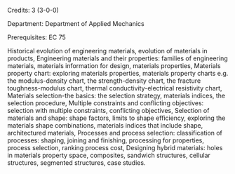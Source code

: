 Credits: 3 (3-0-0)

Department: Department of Applied Mechanics

Prerequisites: EC 75

Historical evolution of engineering materials, evolution of materials in products, Engineering materials and their properties: families of engineering materials, materials information for design, materials properties, Materials property chart: exploring materials properties, materials property charts e.g. the modulus-density chart, the strength-density chart, the fracture toughness-modulus chart, thermal conductivity-electrical resistivity chart, Materials selection-the basics: the selection strategy, materials indices, the selection procedure, Multiple constraints and conflicting objectives: selection with multiple constraints, conflicting objectives, Selection of materials and shape: shape factors, limits to shape efficiency, exploring the materials shape combinations, materials indices that include shape, architectured materials, Processes and process selection: classification of processes: shaping, joining and finishing, processing for properties, process selection, ranking process cost, Designing hybrid materials: holes in materials property space, composites, sandwich structures, cellular structures, segmented structures, case studies.